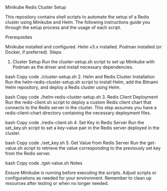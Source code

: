 Minikube Redis Cluster Setup

This repository contains shell scripts to automate the setup of a Redis cluster using Minikube and Helm. The following instructions guide you through the setup process and the usage of each script.

Prerequisites

Minikube installed and configured.
Helm v3.x installed.
Podman installed (or Docker, if preferred).
Steps

1. Cluster Setup
Run the cluster-setup.sh script to set up Minikube with Podman as the driver and install necessary dependencies.

bash
Copy code
./cluster-setup.sh
2. Helm and Redis Cluster Installation
Run the helm-redis-cluster-setup.sh script to install Helm, add the Bitnami Helm repository, and deploy a Redis cluster using Helm.

bash
Copy code
./helm-redis-cluster-setup.sh
3. Redis Client Deployment
Run the redis-client.sh script to deploy a custom Redis client chart that connects to the Redis server in the cluster. This step assumes you have a redis-client-chart directory containing the necessary deployment files.

bash
Copy code
./redis-client.sh
4. Set Key in Redis Server
Run the set_key.sh script to set a key-value pair in the Redis server deployed in the cluster.

bash
Copy code
./set_key.sh
5. Get Value from Redis Server
Run the get-value.sh script to retrieve the value corresponding to the previously set key from the Redis server.

bash
Copy code
./get-value.sh
Notes

Ensure Minikube is running before executing the scripts.
Adjust scripts or configurations as needed for your environment.
Remember to clean up resources after testing or when no longer needed.
